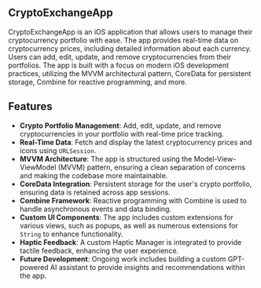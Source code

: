 ## CryptoExchangeApp
CryptoExchangeApp is an iOS application that allows users to manage their cryptocurrency portfolio with ease. The app provides real-time data on cryptocurrency prices, including detailed information about each currency. Users can add, edit, update, and remove cryptocurrencies from their portfolios. The app is built with a focus on modern iOS development practices, utilizing the MVVM architectural pattern, CoreData for persistent storage, Combine for reactive programming, and more.

## Features

- **Crypto Portfolio Management**: Add, edit, update, and remove cryptocurrencies in your portfolio with real-time price tracking.
- **Real-Time Data**: Fetch and display the latest cryptocurrency prices and icons using `URLSession`.
- **MVVM Architecture**: The app is structured using the Model-View-ViewModel (MVVM) pattern, ensuring a clean separation of concerns and making the codebase more maintainable.
- **CoreData Integration**: Persistent storage for the user's crypto portfolio, ensuring data is retained across app sessions.
- **Combine Framework**: Reactive programming with Combine is used to handle asynchronous events and data binding.
- **Custom UI Components**: The app includes custom extensions for various views, such as popups, as well as numerous extensions for `String` to enhance functionality.
- **Haptic Feedback**: A custom Haptic Manager is integrated to provide tactile feedback, enhancing the user experience.
- **Future Development**: Ongoing work includes building a custom GPT-powered AI assistant to provide insights and recommendations within the app.

